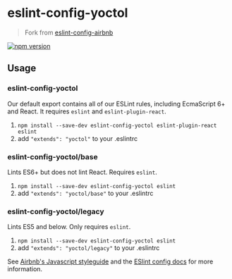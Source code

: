 # eslint-config-yoctol

> Fork from [eslint-config-airbnb](https://github.com/airbnb/javascript/tree/master/packages/eslint-config-airbnb)

[![npm version](https://badge.fury.io/js/eslint-config-yoctol.svg)](http://badge.fury.io/js/eslint-config-yoctol)

## Usage

### eslint-config-yoctol

Our default export contains all of our ESLint rules, including EcmaScript 6+
and React. It requires `eslint` and `eslint-plugin-react`.

1. `npm install --save-dev eslint-config-yoctol eslint-plugin-react eslint`
2. add `"extends": "yoctol"` to your .eslintrc

### eslint-config-yoctol/base

Lints ES6+ but does not lint React. Requires `eslint`.

1. `npm install --save-dev eslint-config-yoctol eslint`
2. add `"extends": "yoctol/base"` to your .eslintrc

### eslint-config-yoctol/legacy

Lints ES5 and below. Only requires `eslint`.

1. `npm install --save-dev eslint-config-yoctol eslint`
2. add `"extends": "yoctol/legacy"` to your .eslintrc

See [Airbnb's Javascript styleguide](https://github.com/yoctol/javascript) and
the [ESlint config docs](http://eslint.org/docs/user-guide/configuring#extending-configuration-files)
for more information.
